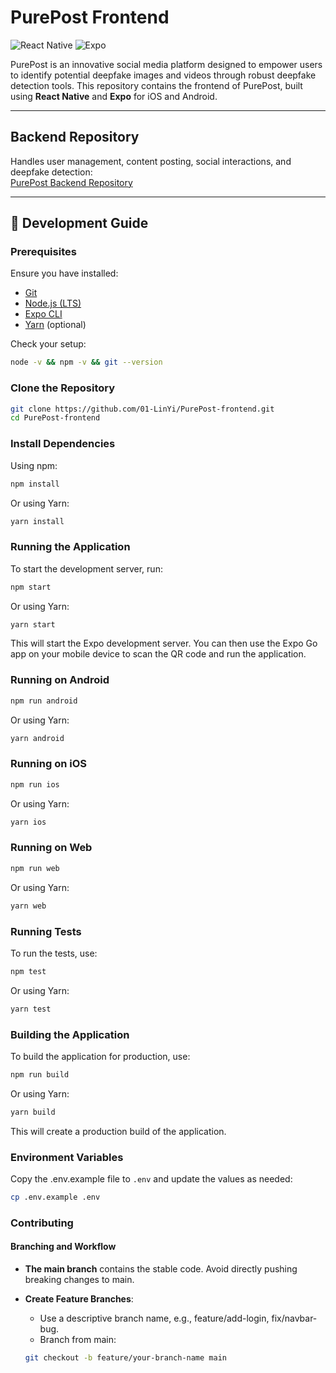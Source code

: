 # PurePost Frontend

![React Native](https://img.shields.io/badge/React_Native-61DAFB?logo=react&logoColor=white)
![Expo](https://img.shields.io/badge/Expo-000020?logo=expo&logoColor=white)

PurePost is an innovative social media platform designed to empower users to identify potential deepfake images and videos through robust deepfake detection tools. This repository contains the frontend of PurePost, built using **React Native** and **Expo** for iOS and Android.

---

## Backend Repository

Handles user management, content posting, social interactions, and deepfake detection:  
[PurePost Backend Repository](https://github.com/01-LinYi/PurePost-backend)

---

## 🚀 Development Guide

### **Prerequisites**

Ensure you have installed:

- [Git](https://git-scm.com/downloads)
- [Node.js (LTS)](https://nodejs.org/)
- [Expo CLI](https://docs.expo.dev/get-started/installation/)
- [Yarn](https://classic.yarnpkg.com/en/docs/install) (optional)

Check your setup:

```sh
node -v && npm -v && git --version
```

### **Clone the Repository**

```sh
git clone https://github.com/01-LinYi/PurePost-frontend.git
cd PurePost-frontend
```

### **Install Dependencies**

Using npm:

```sh
npm install
```

Or using Yarn:

```sh
yarn install
```

### **Running the Application**

To start the development server, run:

```sh
npm start
```

Or using Yarn:

```sh
yarn start
```

This will start the Expo development server. You can then use the Expo Go app on your mobile device to scan the QR code and run the application.

### **Running on Android**

```sh
npm run android
```

Or using Yarn:

```sh
yarn android
```

### **Running on iOS**

```sh
npm run ios
```

Or using Yarn:

```sh
yarn ios
```

### **Running on Web**

```sh
npm run web
```

Or using Yarn:

```sh
yarn web
```

### **Running Tests**

To run the tests, use:

```sh
npm test
```

Or using Yarn:

```sh
yarn test
```

### **Building the Application**

To build the application for production, use:

```sh
npm run build
```

Or using Yarn:

```sh
yarn build
```

This will create a production build of the application.

### **Environment Variables**

Copy the .env.example file to `.env` and update the values as needed:

```sh
cp .env.example .env
```

### **Contributing**

#### Branching and Workflow

- **The main branch** contains the stable code. Avoid directly pushing breaking changes to main.
- **Create Feature Branches**:

  - Use a descriptive branch name, e.g., feature/add-login, fix/navbar-bug.
  - Branch from main:

  ```bash
  git checkout -b feature/your-branch-name main
  ```
